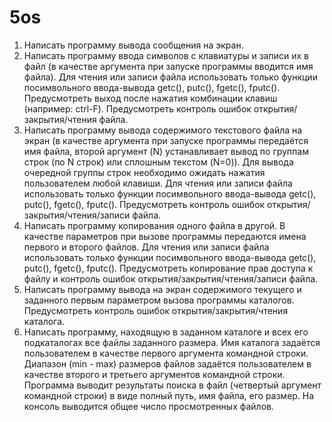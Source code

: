 # 5os
1. Написать программу вывода сообщения на экран.
2. Написать программу ввода символов с клавиатуры и записи их в файл (в качестве аргумента при запуске программы вводится имя файла). Для чтения или записи файла использовать только функции посимвольного ввода-вывода getc(), putc(), fgetc(), fputc(). Предусмотреть выход после нажатия комбинации клавиш (например: ctrl-F). Предусмотреть контроль ошибок открытия/закрытия/чтения файла.
3. Написать программу вывода содержимого текстового файла на экран (в качестве аргумента при запуске программы передаётся имя файла, второй аргумент (N) устанавливает вывод по группам строк (по N строк) или сплошным текстом (N=0)). Для вывода очередной группы строк необходимо ожидать нажатия пользователем любой клавиши. Для чтения или записи файла использовать только функции посимвольного ввода-вывода getc(), putc(), fgetc(), fputc(). Предусмотреть контроль ошибок открытия/закрытия/чтения/записи файла.
4. Написать программу копирования одного файла в другой. В качестве параметров при вызове программы передаются имена первого и второго файлов. Для чтения или записи файла использовать только функции посимвольного ввода-вывода getc(), putc(), fgetc(), fputc(). Предусмотреть копирование прав доступа к файлу и контроль ошибок открытия/закрытия/чтения/записи файла.
5. Написать программу вывода на экран содержимого текущего и заданного первым параметром вызова программы каталогов. Предусмотреть контроль ошибок открытия/закрытия/чтения каталога.
6. Написать программу, находящую в заданном каталоге и всех его подкаталогах все файлы заданного размера. Имя каталога задаётся пользователем в качестве первого аргумента командной строки. Диапазон (min - max) размеров файлов задаётся пользователем в качестве второго и третьего аргументов командной строки. Программа выводит результаты поиска в файл (четвертый аргумент командной строки) в виде полный путь, имя файла, его размер. На консоль выводится общее число просмотренных файлов.
